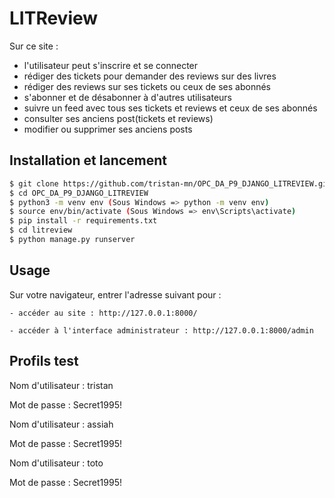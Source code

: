 # LITReview

Sur ce site :
  -  l'utilisateur peut s'inscrire et se connecter
  - rédiger des tickets pour demander des reviews sur des livres
  - rédiger des reviews sur ses tickets ou ceux de ses abonnés
  - s'abonner et de désabonner à d'autres utilisateurs
  - suivre un feed avec tous ses tickets et reviews et ceux de ses abonnés
  - consulter ses anciens post(tickets et reviews)
  - modifier ou supprimer ses anciens posts

## Installation et lancement

```bash
$ git clone https://github.com/tristan-mn/OPC_DA_P9_DJANGO_LITREVIEW.git
$ cd OPC_DA_P9_DJANGO_LITREVIEW
$ python3 -m venv env (Sous Windows => python -m venv env)
$ source env/bin/activate (Sous Windows => env\Scripts\activate)
$ pip install -r requirements.txt
$ cd litreview
$ python manage.py runserver
```

## Usage

Sur votre navigateur, entrer l'adresse suivant pour :

	- accéder au site : http://127.0.0.1:8000/

	- accéder à l'interface administrateur : http://127.0.0.1:8000/admin

## Profils test

Nom d'utilisateur : tristan

Mot de passe : Secret1995!

Nom d'utilisateur : assiah

Mot de passe : Secret1995!

Nom d'utilisateur : toto

Mot de passe : Secret1995!